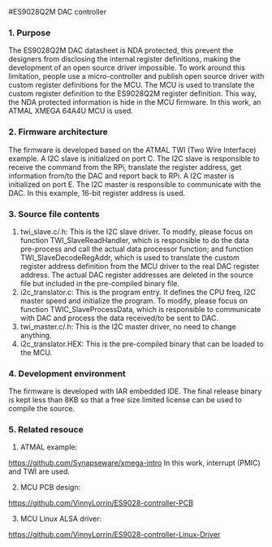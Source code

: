 #ES9028Q2M DAC controller

### 1. Purpose
The ES9028Q2M DAC datasheet is NDA protected, this prevent the designers from disclosing the internal register definitions, making the development of an open source driver impossible. To work around this limitation, people use a micro-controller and publish open source driver with custom register definitions for the MCU. The MCU is used to translate the custom register definition to the ES9028Q2M register definition. This way, the NDA protected information is hide in the MCU firmware. In this work, an ATMAL XMEGA 64A4U MCU is used.

### 2. Firmware architecture
The firmware is developed based on the ATMAL TWI (Two Wire Interface) example. 
A I2C slave is initialized on port C. The I2C slave is responsible to receive the command from the RPi, translate the register address, get information from/to the DAC and report back to RPi. 
A I2C master is initialized on port E. The I2C master is responsible to communicate with the DAC. 
In this example, 16-bit register address is used. 

### 3. Source file contents
1.	twi_slave.c/.h: This is the I2C slave driver. To modify, please focus on function TWI_SlaveReadHandler, which is responsible to do the data pre-process and call the actual data processor function; and function TWI_SlaveDecodeRegAddr, which is used to translate the custom register address definition from the MCU driver to the real DAC register address. The actual DAC register addresses are deleted in the source file but included in the pre-compiled binary file.
2.	i2c_translator.c: This is the program entry. It defines the CPU freq, I2C master speed and initialize the program. To modify, please focus on function TWIC_SlaveProcessData, which is responsible to communicate with DAC and process the data received/to be sent to DAC.
3.	twi_master.c/.h: This is the I2C master driver, no need to change anything.
4.	i2c_translator.HEX: This is the pre-compiled binary that can be loaded to the MCU. 

### 4. Development environment
The firmware is developed with IAR embedded IDE. The final release binary is kept less than 8KB so that a free size limited license can be used to compile the source.

### 5. Related resouce
1.	ATMAL example:

  https://github.com/Synapseware/xmega-intro
  In this work, interrupt (PMIC) and TWI are used.

2.	MCU PCB design:

  https://github.com/VinnyLorrin/ES9028-controller-PCB

3.	MCU Linux ALSA driver:

  https://github.com/VinnyLorrin/ES9028-controller-Linux-Driver
